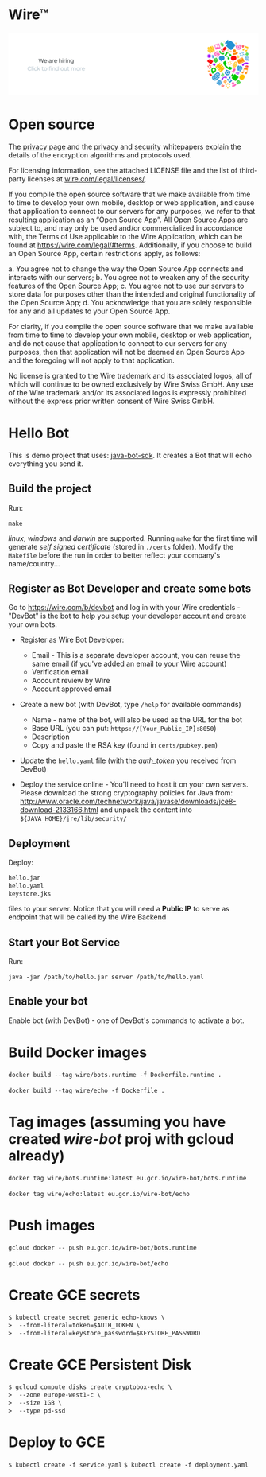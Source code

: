 # Wire™

[![Wire logo](https://github.com/wireapp/wire/blob/master/assets/header-small.png?raw=true)](https://wire.com/jobs/)

# Open source

The [privacy page](https://wire.com/privacy/) and the [privacy](https://wire.com/resource/Wire%20Privacy%20Whitepaper/download/) and [security](https://wire.com/resource/Wire%20Security%20Whitepaper/download/) whitepapers explain the details of the encryption algorithms and protocols used.

For licensing information, see the attached LICENSE file and the list of third-party licenses at [wire.com/legal/licenses/](https://wire.com/legal/licenses/).

If you compile the open source software that we make available from time to time to develop your own mobile, desktop or web application, and cause that application to connect to our servers for any purposes, we refer to that resulting application as an “Open Source App”.  All Open Source Apps are subject to, and may only be used and/or commercialized in accordance with, the Terms of Use applicable to the Wire Application, which can be found at https://wire.com/legal/#terms.  Additionally, if you choose to build an Open Source App, certain restrictions apply, as follows:

a. You agree not to change the way the Open Source App connects and interacts with our servers; b. You agree not to weaken any of the security features of the Open Source App; c. You agree not to use our servers to store data for purposes other than the intended and original functionality of the Open Source App; d. You acknowledge that you are solely responsible for any and all updates to your Open Source App. 

For clarity, if you compile the open source software that we make available from time to time to develop your own mobile, desktop or web application, and do not cause that application to connect to our servers for any purposes, then that application will not be deemed an Open Source App and the foregoing will not apply to that application.

No license is granted to the Wire trademark and its associated logos, all of which will continue to be owned exclusively by Wire Swiss GmbH. Any use of the Wire trademark and/or its associated logos is expressly prohibited without the express prior written consent of Wire Swiss GmbH.

# Hello Bot
This is demo project that uses: [java-bot-sdk](https://github.com/wireapp/bot-sdk). It creates a Bot that will echo everything 
you send it.


## Build the project
 Run:
 ```
 make
 ```
 *linux*, *windows* and *darwin* are supported. Running `make` for the first time will generate *self signed certificate* (stored in `./certs` folder). 
 Modify the `Makefile` before the run in order to better reflect your company's name/country...

## Register as Bot Developer and create some bots
 Go to https://wire.com/b/devbot and log in with your Wire credentials - "DevBot" is the bot to help you setup your developer account and create your own bots.

- Register as Wire Bot Developer:
  - Email - This is a separate developer account, you can reuse the same email (if you've added an email to your Wire account)
  - Verification email
  - Account review by Wire
  - Account approved email

- Create a new bot (with DevBot, type `/help` for available commands)
  - Name - name of the bot, will also be used as the URL for the bot
  - Base URL (you can put: `https://[Your_Public_IP]:8050`) 
  - Description
  - Copy and paste the RSA key (found in `certs/pubkey.pem`)

- Update the `hello.yaml` file (with the *auth_token* you received from DevBot)

- Deploy the service online - You'll need to host it on your own servers.
  Please download the strong cryptography policies for Java from:
	  http://www.oracle.com/technetwork/java/javase/downloads/jce8-download-2133166.html
    and unpack the content into `${JAVA_HOME}/jre/lib/security/`

## Deployment
Deploy:
```
hello.jar
hello.yaml
keystore.jks
```
files to your server. Notice that you will need a **Public IP** to serve as endpoint that will be called by the Wire Backend

## Start your Bot Service
Run:
```
java -jar /path/to/hello.jar server /path/to/hello.yaml
```

## Enable your bot
Enable bot (with DevBot) - one of DevBot's commands to activate a bot.

# Build Docker images
	docker build --tag wire/bots.runtime -f Dockerfile.runtime .

	docker build --tag wire/echo -f Dockerfile .

# Tag images (assuming you have created *wire-bot* proj with gcloud already)
    docker tag wire/bots.runtime:latest eu.gcr.io/wire-bot/bots.runtime

    docker tag wire/echo:latest eu.gcr.io/wire-bot/echo

# Push images
    gcloud docker -- push eu.gcr.io/wire-bot/bots.runtime

    gcloud docker -- push eu.gcr.io/wire-bot/echo

# Create GCE secrets
```
$ kubectl create secret generic echo-knows \
>  --from-literal=token=$AUTH_TOKEN \
>  --from-literal=keystore_password=$KEYSTORE_PASSWORD
```                                                     

# Create GCE Persistent Disk
```
$ gcloud compute disks create cryptobox-echo \
>  --zone europe-west1-c \
>  --size 1GB \
>  --type pd-ssd
```

# Deploy to GCE
`$ kubectl create -f service.yaml`
`$ kubectl create -f deployment.yaml`
